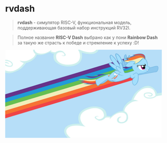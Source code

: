 # rvdash 

> **rvdash** - cимулятор RISC-V, функциональная модель, поддерживающая базовый набор инструкций RV32I.

> Полное название **RISC-V Dash** выбрано как у пони **Rainbow Dash** 
> за такую же страсть к победе и стремление к успеху :D!

 
![example](Pictures/rvdash.jpg)  
